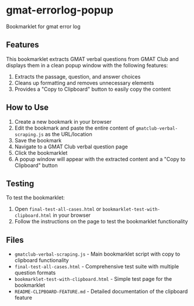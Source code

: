 # gmat-errorlog-popup
Bookmarklet for gmat error log

## Features

This bookmarklet extracts GMAT verbal questions from GMAT Club and displays them in a clean popup window with the following features:

1. Extracts the passage, question, and answer choices
2. Cleans up formatting and removes unnecessary elements
3. Provides a "Copy to Clipboard" button to easily copy the content

## How to Use

1. Create a new bookmark in your browser
2. Edit the bookmark and paste the entire content of `gmatclub-verbal-scraping.js` as the URL/location
3. Save the bookmark
4. Navigate to a GMAT Club verbal question page
5. Click the bookmarklet
6. A popup window will appear with the extracted content and a "Copy to Clipboard" button

## Testing

To test the bookmarklet:
1. Open `final-test-all-cases.html` or `bookmarklet-test-with-clipboard.html` in your browser
2. Follow the instructions on the page to test the bookmarklet functionality

## Files

- `gmatclub-verbal-scraping.js` - Main bookmarklet script with copy to clipboard functionality
- `final-test-all-cases.html` - Comprehensive test suite with multiple question formats
- `bookmarklet-test-with-clipboard.html` - Simple test page for the bookmarklet
- `README-CLIPBOARD-FEATURE.md` - Detailed documentation of the clipboard feature